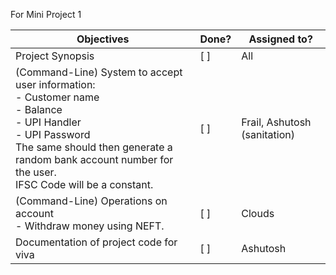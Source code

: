 For Mini Project 1

| Objectives                                                                                                                                                                                                                                                | Done? | Assigned to?                 |
|-----------------------------------------------------------------------------------------------------------------------------------------------------------------------------------------------------------------------------------------------------------|-------|------------------------------|
| Project Synopsis                                                                                                                                                                                                                                          | [  ]      | All                          |
| (Command-Line) System to accept user information:<br>      - Customer name<br>      - Balance<br>      - UPI Handler<br>      - UPI Password<br>The same should then generate a random bank account number for the user.<br>IFSC Code will be a constant. | [  ]      | Frail, Ashutosh (sanitation) |
| (Command-Line) Operations on account<br>      - Withdraw money using NEFT.                                                                                                                                                                                | [  ]      | Clouds                       |
| Documentation of project code for viva                                                                                                                                                                                                                    | [  ]      | Ashutosh                     |

